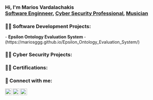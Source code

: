 <h3>Hi, I'm Marios Vardalachakis <br/><a href="https://github.com/mariosggg">Software Enginneer</a>, <a href="https://www.linkedin.com/in/marios-vardalachakis-0994137a/">Cyber Security Professional</a>, <a href="">Musician</a></h3>

<h3>👨‍💻 Software Development Projects:</h3>
- <b>Epsilon Ontology Evaluation System </b>
- (https://mariosggg.github.io/Epsilon_Ontology_Evaluation_System/)




<h3>👨‍💻 Cyber Security Projects:</h3>









<h3>👨‍💻 Certifications:</h3>








<h3> 🤳 Connect with me:</h3>

[<img align="left" alt="Marios Vardalachakis | YouTube" width="22px" src="https://cdn.jsdelivr.net/npm/simple-icons@v3/icons/youtube.svg" />][youtube]
[<img align="left" alt="Marios Vardalachakis | LinkedIn" width="22px" src="https://cdn.jsdelivr.net/npm/simple-icons@v3/icons/linkedin.svg" />][linkedin]
[<img align="left" alt="Marios Vardalachakis | Instagram" width="22px" src="https://cdn.jsdelivr.net/npm/simple-icons@v3/icons/instagram.svg" />][instagram]

[youtube]: https://youtube.com/user/marioskriti2
[instagram]: https://www.instagram.com/mariosvardalachakis/
[linkedin]: https://www.linkedin.com/in/marios-vardalachakis-0994137a/
